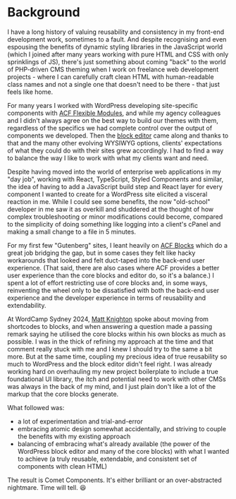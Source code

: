 # Background

I have a long history of valuing reusability and consistency in my front-end development work, sometimes to a fault. And despite recognising and even espousing
the benefits of dynamic styling libraries in the JavaScript world (which I joined after many years working with pure HTML and CSS with only sprinklings of JS),
there's just something about
coming "back" to the world of PHP-driven CMS theming when I work on freelance web development projects - where I can
carefully craft clean HTML with human-readable class names and not a single one that doesn't need to be there - that just feels like home.

For many years I worked with WordPress developing site-specific components
with [ACF Flexible Modules](https://www.advancedcustomfields.com/resources/flexible-content/), and while my agency
colleagues and I didn't always agree on the best way to build our themes with them, regardless of the specifics we had complete control over the output of
components we developed. Then the [block editor](https://wordpress.org/gutenberg/) came along and thanks to that and the many other evolving WYSIWYG options,
clients' expectations of what they could do with their sites grew accordingly. I had to find a way to balance the way I like to work with what my clients want
and need.

Despite having moved into the world of enterprise web applications in my "day job", working with React, TypeScript, Styled Components and similar, the idea of
having to add a JavaScript build step and React layer for every component I wanted to create for a WordPress site elicited a visceral reaction in me. While I
could see some benefits, the now "old-school" developer in me saw it as overkill and shuddered at the thought of how complex troubleshooting or minor
modifications could become, compared to the simplicity of doing something like logging into a client's cPanel and making a small change to a file in 5 minutes.

For my first few "Gutenberg" sites, I leant heavily on [ACF Blocks](https://www.advancedcustomfields.com/resources/blocks/) which do a great job bridging the
gap, but in some cases they felt like hacky workarounds that looked and felt duct-taped into the back-end user experience. (That said, there are also cases
where ACF provides a better user experience than the core blocks and editor do, so it's a balance.) I spent a lot of effort restricting use of core blocks and,
in some ways, reinventing the wheel only to be dissatisfied with both the back-end user experience and the developer experience in terms of reusability and
extendability.

At WordCamp Sydney 2024, [Matt Knighton](https://www.mrkwp.com/) spoke about moving from shortcodes to blocks, and when answering a question made a passing
remark saying he utilised the core blocks within his own blocks as much as possible. I was in the thick of refining my approach at the time and that comment
really stuck with me and I knew I should try to the same a bit more. But at the same time, coupling my precious idea of true reusability so much to WordPress
and the block editor didn't feel right. I was already working hard on overhauling my new project boilerplate to include a true foundational UI library, the
itch and potential need to work with other CMSs was always in the back of my mind, and I just plain don't like a lot of the markup that the core blocks
generate.

What followed was:
- a lot of experimentation and trial-and-error
- embracing atomic design somewhat accidentally, and striving to couple the benefits with my existing approach
- balancing of embracing what's already available (the power of the WordPress block editor and many of the core blocks) with what I wanted to achieve (a truly
  reusable, extendable, and consistent set of components with
  clean HTML)

The result is Comet Components. It's either brilliant or an over-abstracted nightmare. Time will tell. :laughing:

